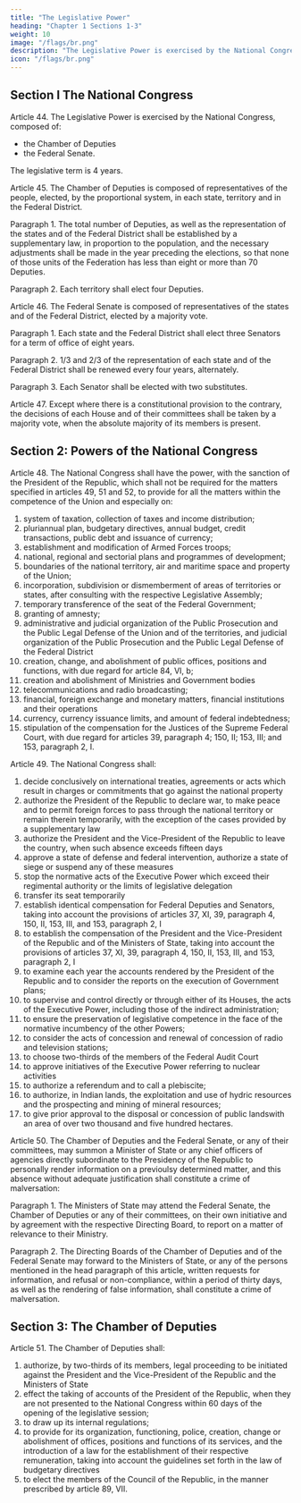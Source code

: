 ```yaml
---
title: "The Legislative Power"
heading: "Chapter 1 Sections 1-3"
weight: 10
image: "/flags/br.png"
description: "The Legislative Power is exercised by the National Congress, composed of the Chamber of Deputies the Federal Senate"
icon: "/flags/br.png"
---
```




## Section I The National Congress

Article 44.  The Legislative Power is exercised by the National Congress, composed of:
- the Chamber of Deputies
- the Federal Senate.

The legislative term is 4 years.

Article 45.  The Chamber of Deputies is composed of representatives of the people, elected, by the proportional system, in each state, territory and in the Federal District.

Paragraph 1. The total number of Deputies, as well as the representation of the states and of the Federal District shall be established by a supplementary law, in proportion to the population, and the necessary adjustments shall be made in the year preceding the elections, so that none of those units of the Federation has less than eight or more than 70 Deputies.

Paragraph 2. Each territory shall elect four Deputies.

Article 46.  The Federal Senate is composed of representatives of the states and of the Federal District, elected by a majority vote.

Paragraph 1. Each state and the Federal District shall elect three Senators for a term of office of eight years.

Paragraph 2. 1/3 and 2/3 of the representation of each state and of the Federal District shall be renewed every four years, alternately.

Paragraph 3. Each Senator shall be elected with two substitutes.


Article 47.  Except where there is a constitutional provision to the contrary, the decisions of each House and of their committees shall be taken by a majority vote, when the absolute majority of its members is present.



## Section 2: Powers of the National Congress

Article 48.  The National Congress shall have the power, with the sanction of the President of the Republic, which shall not be required for the matters specified in articles 49, 51 and 52, to provide for all the matters within the competence of the Union and especially on:

1. system of taxation, collection of taxes and income distribution;
2.  pluriannual plan, budgetary directives, annual budget, credit transactions, public debt and issuance of currency;
3.   establishment and modification of Armed Forces troops;
4. national, regional and sectorial plans and programmes of development;
5. boundaries of the national territory, air and maritime space and property
of the Union;
6.  incorporation, subdivision or dismemberment of areas of territories or
states, after consulting with the respective Legislative Assembly;
7.   temporary transference of the seat of the Federal Government;
8.    granting of amnesty;
9.  administrative and judicial organization of the Public Prosecution and the Public Legal Defense of the Union and of the territories, and judicial organization of the Public Prosecution and the Public Legal Defense of the Federal District
10.  creation, change, and abolishment of public offices, positions and functions, with due regard for article 84, VI, b;
11.  creation and abolishment of Ministries and Government bodies
13.  telecommunications and radio broadcasting;
13.   financial, foreign exchange and monetary matters, financial institutions and their operations
14. currency, currency issuance limits, and amount of federal indebtedness;
15. stipulation of the compensation for the Justices of the Supreme Federal Court, with due regard for articles 39, paragraph 4; 150, II; 153, III; and 153, paragraph 2, I.

Article 49. The National Congress shall:
1. decide conclusively on international treaties, agreements or acts which result in charges or commitments that go against the national property
2. authorize the President of the Republic to declare war, to make peace and to permit foreign forces to pass through the national territory or remain therein temporarily, with the exception of the cases provided by a supplementary law
3. authorize the President and the Vice-President of the Republic to leave the country, when such absence exceeds fifteen days
4. approve a state of defense and federal intervention, authorize a state of siege or suspend any of these measures
5. stop the normative acts of the Executive Power which exceed their regimental authority or the limits of legislative delegation
6. transfer its seat temporarily
7. establish identical compensation for Federal Deputies and Senators, taking into account the provisions of articles 37, XI, 39, paragraph 4, 150, II, 153, III, and 153, paragraph 2, I
8. to establish the compensation of the President and the Vice-President of the Republic and of the Ministers of State, taking into account the provisions of articles 37, XI, 39, paragraph 4, 150, II, 153, III, and 153, paragraph 2, I
9.  to examine each year the accounts rendered by the President of the
Republic and to consider the reports on the execution of Government plans;
10.  to supervise and control directly or through either of its Houses, the acts
of the Executive Power, including those of the indirect administration;
11.  to ensure the preservation of legislative competence in the face of the
normative incumbency of the other Powers;
13.  to consider the acts of concession and renewal of concession of radio
and television stations;
13.   to choose two-thirds of the members of the Federal Audit Court
14. to approve initiatives of the Executive Power referring to nuclear activities
15. to authorize a referendum and to call a plebiscite;
16.  to authorize, in Indian lands, the exploitation and use of hydric resources
and the prospecting and mining of mineral resources;
16.   to give prior approval to the disposal or concession of public landswith an area of over two thousand and five hundred hectares.

Article 50. The Chamber of Deputies and the Federal Senate, or any of their committees, may summon a Minister of State or any chief officers of agencies directly subordinate to the Presidency of the Republic to personally render information on a previoulsy determined matter, and this absence without adequate justification shall constitute a crime of malversation:

Paragraph 1. The Ministers of State may attend the Federal Senate, the Chamber of Deputies or any of their committees, on their own initiative and by agreement with the respective Directing Board, to report on a matter of relevance to their Ministry. 

Paragraph 2. The Directing Boards of the Chamber of Deputies and of the Federal Senate may forward to the Ministers of State, or any of the persons mentioned in the head paragraph of this article, written requests for information, and refusal or non-compliance, within a period of thirty days, as well as the rendering of false information, shall constitute a crime of malversation.


## Section 3: The Chamber of Deputies

Article 51. The Chamber of Deputies shall:

1. authorize, by two-thirds of its members, legal proceeding to be initiated against the President and the Vice-President of the Republic and the Ministers of State
2. effect the taking of accounts of the President of the Republic, when they are not presented to the National Congress within 60 days of the opening of the legislative session;
3. to draw up its internal regulations;
4. to provide for its organization, functioning, police, creation, change or abolishment of offices, positions and functions of its services, and the introduction of a law for the establishment of their respective remuneration, taking into account the guidelines set forth in the law of budgetary directives
5. to elect the members of the Council of the Republic, in the manner prescribed by article 89, VII.
